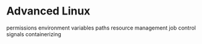 Advanced Linux
==============

permissions
environment variables
paths
resource management
job control
signals
containerizing

